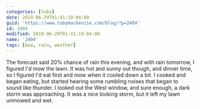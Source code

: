```yaml
---
categories: [toby]
date: 2019-06-29T01:41:19-04:00
guid: 'https://www.tobymackenzie.com/blog/?p=2404'
id: 2404
modified: 2019-06-29T01:41:19-04:00
name: '2404'
tags: [mow, rain, weather]
---
```


The forecast said 20% chance of rain this evening, and with rain tomorrow, I figured I'd mow the lawn.<!--more-->  It was hot and sunny out though, and dinner time, so I figured I'd eat first and mow when it cooled down a bit.  I cooked and began eating, but started hearing some rumbling noises that began to sound like thunder.  I looked out the West window, and sure enough, a dark storm was approaching.  It was a nice looking storm, but it left my lawn unmowed and wet.
